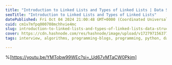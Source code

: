 ```yaml
---
title: "Introduction to Linked Lists and Types of Linked Lists | Data Structures and Algorithms Day #3"
seoTitle: "Introduction to Linked Lists and Types of Linked Lists"
datePublished: Fri Oct 04 2024 21:00:48 GMT+0000 (Coordinated Universal Time)
cuid: cm1v7mfpq000708mchhvie4mc
slug: introduction-to-linked-lists-and-types-of-linked-lists-data-structures-and-algorithms-day-3
cover: https://cdn.hashnode.com/res/hashnode/image/upload/v1727971563777/f5bc707b-8d69-4bc4-9e51-fe0556ae4a13.png
tags: interview, algorithms, programming-blogs, programming, python, data-structures, python3, programming-languages, leetcode, python-beginner, linkedlists, python-projects

---
```


%[https://youtu.be/YMTobw99WEc?si=_Ud67vMTaCW0Pkjm]